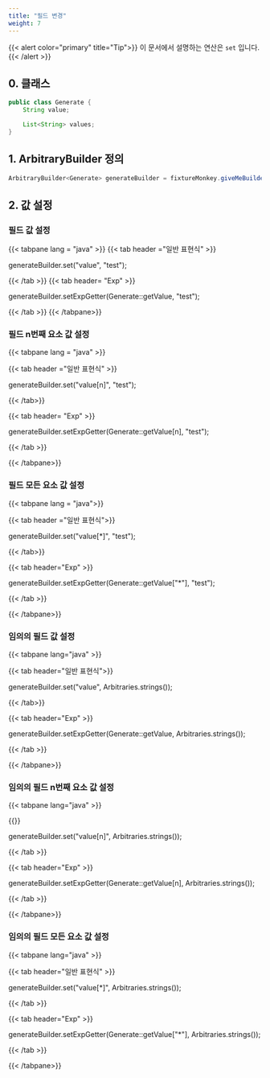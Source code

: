 ```yaml
---
title: "필드 변경"
weight: 7
---
```


{{< alert color="primary" title="Tip">}}
이 문서에서 설명하는 연산은 `set` 입니다.
{{< /alert >}}

## 0. 클래스

```java
public class Generate {
	String value;

	List<String> values;
}
```

## 1. ArbitraryBuilder 정의

```java
ArbitraryBuilder<Generate> generateBuilder = fixtureMonkey.giveMeBuilder(Generate.class);
```

## 2. 값 설정
### 필드 값 설정
{{< tabpane lang = "java" >}}
{{< tab header ="일반 표현식" >}}

generateBuilder.set("value", "test");

{{< /tab >}}
{{< tab header= "Exp" >}}

generateBuilder.setExpGetter(Generate::getValue, "test");

{{< /tab >}}
{{< /tabpane>}}


### 필드 n번째 요소 값 설정


{{< tabpane lang = "java" >}}

{{< tab header ="일반 표현식" >}}


generateBuilder.set("value[n]", "test");


{{< /tab>}}

{{< tab header= "Exp" >}}


generateBuilder.setExpGetter(Generate::getValue[n], "test");


{{< /tab >}}

{{< /tabpane>}}


### 필드 모든 요소 값 설정


{{< tabpane lang = "java">}}

{{< tab header ="일반 표현식">}}


generateBuilder.set("value[*]", "test");


{{< /tab>}}

{{< tab header="Exp" >}}


generateBuilder.setExpGetter(Generate::getValue["*"], "test");


{{< /tab >}}

{{< /tabpane>}}


### 임의의 필드 값 설정


{{< tabpane lang="java" >}}

{{< tab header="일반 표현식">}}


generateBuilder.set("value", Arbitraries.strings());


{{< /tab>}}

{{< tab header="Exp" >}}


generateBuilder.setExpGetter(Generate::getValue, Arbitraries.strings());


{{< /tab >}}

{{< /tabpane>}}


### 임의의 필드 n번째 요소 값 설정


{{< tabpane lang="java" >}}

{{<tab header="일반 표현식" >}}


generateBuilder.set("value[n]", Arbitraries.strings());

{{< /tab >}}

{{< tab header="Exp" >}}


generateBuilder.setExpGetter(Generate::getValue[n], Arbitraries.strings());


{{< /tab >}}

{{< /tabpane>}}


### 임의의 필드 모든 요소 값 설정


{{< tabpane lang="java" >}}

{{< tab header="일반 표현식" >}}


generateBuilder.set("value[*]", Arbitraries.strings());


{{< /tab >}}

{{< tab header="Exp" >}}


generateBuilder.setExpGetter(Generate::getValue["*"], Arbitraries.strings());


{{< /tab >}}

{{< /tabpane>}}

[//]: # ()
[//]: # (### 객체 값 설정)

[//]: # (```java)

[//]: # (Generate generateObject = new Generate&#40;...&#41;; )

[//]: # (```)

[//]: # ()
[//]: # ()
[//]: # ({{< tabpane lang="java" >}})

[//]: # ({{< tab header="일반 표현식" >}})

[//]: # ()
[//]: # (generateBuilder.set&#40;generateObject&#41;;)

[//]: # ()
[//]: # ({{< /tab>}})

[//]: # ({{< tab header="Exp" >}})

[//]: # ()
[//]: # (generateBuilder.set&#40;generateObject&#41;;)

[//]: # ()
[//]: # ({{< /tab >}})

[//]: # ({{< /tabpane>}})

[//]: # ()
[//]: # ({{< tabpane lang="java" >}})

[//]: # ({{< tab header="일반 표현식" >}})

[//]: # ()
[//]: # (generateBuilder.set&#40;"$", generateObject&#41;;)

[//]: # ()
[//]: # ({{< /tab>}})

[//]: # ({{< tab header="Exp" >}})

[//]: # ()
[//]: # (미지원)

[//]: # ()
[//]: # ({{< /tab >}})

[//]: # ({{< /tabpane>}})
